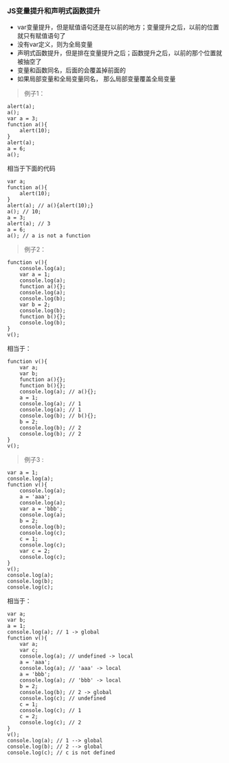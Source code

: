 ### JS变量提升和声明式函数提升
* var变量提升，但是赋值语句还是在以前的地方；变量提升之后，以前的位置就只有赋值语句了
* 没有var定义，则为全局变量
* 声明式函数提升，但是排在变量提升之后；函数提升之后，以前的那个位置就被抽空了
* 变量和函数同名，后面的会覆盖掉前面的
* 如果局部变量和全局变量同名， 那么局部变量覆盖全局变量
> 例子1：
```
alert(a);
a();
var a = 3; 
function a(){
	alert(10);
}
alert(a);
a = 6; 
a();
```
相当于下面的代码
```
var a;
function a(){
	alert(10);
}
alert(a); // a(){alert(10);}
a(); // 10;
a = 3;
alert(a); // 3
a = 6;
a(); // a is not a function
```
> 例子2：
```
function v(){
	console.log(a);
	var a = 1;
	console.log(a);
	function a(){};
	console.log(a);
	console.log(b);
	var b = 2;
	console.log(b);
	function b(){};
	console.log(b);
}
v();
```
相当于： 
```
function v(){
	var a;
	var b;
	function a(){};
	function b(){};
	console.log(a); // a(){};
	a = 1;
	console.log(a); // 1
	console.log(a); // 1
	console.log(b); // b(){};
	b = 2;
	console.log(b); // 2
	console.log(b); // 2
}
v();
```
> 例子3 :
```
var a = 1;
console.log(a);
function v(){
	console.log(a);
	a = 'aaa';
	console.log(a);
	var a = 'bbb';
	console.log(a);
    b = 2;
    console.log(b);
    console.log(c);
    c = 1;
    console.log(c);
    var c = 2;
    console.log(c);
}
v();
console.log(a);
console.log(b);
console.log(c);
```
相当于：
```
var a;
var b;
a = 1;
console.log(a); // 1 -> global
function v(){
	var a;
	var c;
	console.log(a); // undefined -> local
	a = 'aaa';
	console.log(a); // 'aaa' -> local
	a = 'bbb';
	console.log(a); // 'bbb' -> local
	b = 2;
    console.log(b); // 2 -> global
    console.log(c); // undefined
    c = 1;
    console.log(c); // 1
    c = 2;
    console.log(c); // 2
}
v();
console.log(a); // 1 --> global
console.log(b); // 2 --> global
console.log(c); // c is not defined
```